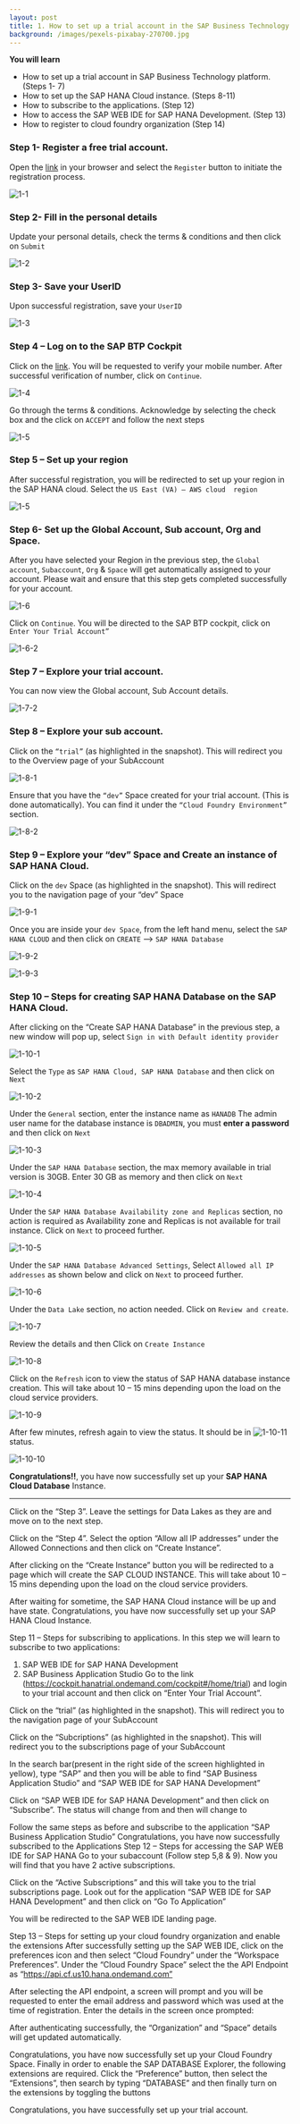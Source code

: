 ```yaml
---
layout: post
title: 1. How to set up a trial account in the SAP Business Technology Platform
background: /images/pexels-pixabay-270700.jpg
---
```



**You will learn**

- How to set up a trial account in SAP Business Technology platform. (Steps 1- 7)
- How to set up the SAP HANA Cloud instance. (Steps 8-11)
- How to subscribe to the applications. (Step 12)
- How to access the SAP WEB IDE for SAP HANA Development. (Step 13)
- How to register to cloud foundry organization (Step 14)

### Step 1- Register a free trial account. 

Open the [link](https://account.hana.ondemand.com/#/home/welcome) in your browser and select the `Register` button to initiate the registration process.

![1-1](/images/1-1.jpg "Register")

### Step 2- Fill in the personal details
Update your personal details, check the terms & conditions and then click on `Submit`

![1-2](/images/1-2.jpg "Fill details")
 
### Step 3- Save your UserID
Upon successful registration, save your `UserID`

![1-3](/images/1-3.jpg "Save UserID")

### Step 4 – Log on to the SAP BTP Cockpit  
Click on the [link](https://cockpit.hanatrial.ondemand.com/cockpit#/home/trial). You will be requested to verify your mobile number. After successful verification of number, click on `Continue`.

![1-4](/images/1-4-1.jpg "Verify telephone number")

Go through the terms & conditions. Acknowledge by selecting the check box and the click on `ACCEPT` and follow the next steps

![1-5](/images/1-4-2.jpg "Verify telephone number")

### Step 5 – Set up your region

After successful registration, you will be redirected to set up your region in the SAP HANA cloud. Select the `US East (VA) – AWS cloud  region`

![1-5](/images/1-5.jpg "Select US EAST (VA)- AWS Cloud region")


### Step 6- Set up the Global Account, Sub account, Org and Space.

After you have selected your Region in the previous step, the `Global account`, `Subaccount`, `Org` & `Space` will get automatically assigned to your account.
Please wait and ensure that this step gets completed successfully for your account.

![1-6](/images/1-6.jpg "Account Set up")
 
Click on `Continue`. You will be directed to the SAP BTP cockpit, click on `Enter Your Trial Account”`

![1-6-2](/images/1-6-2.jpg "Go to your trial account")

### Step 7 – Explore your trial account.
You can now view the Global account, Sub Account details. 

![1-7-2](/images/1-7-2.jpg "Explore account")
 
### Step 8 – Explore your sub account.

Click on the `“trial”` (as highlighted in the snapshot). This will redirect you to the Overview page of your SubAccount 

![1-8-1](/images/1-8-1.jpg "Subaccount overview") 

Ensure that you have the `“dev”` Space created for your trial account. (This is done automatically). You can find it under the `“Cloud Foundry Environment”` section.
 
![1-8-2](/images/1-8-2.jpg "Dev Space")

### Step 9 – Explore your “dev” Space and Create an instance of SAP HANA Cloud.
Click on the `dev` Space (as highlighted in the snapshot). This will redirect you to the navigation page of your “dev” Space

![1-9-1](/images/1-9-1.jpg "Dev Space")

Once you are inside your `dev Space`, from the left hand menu, select the `SAP HANA CLOUD` and then click on `CREATE` --> `SAP HANA Database`
 
![1-9-2](/images/1-9-2.jpg "SAP HANA Cloud")

![1-9-3](/images/1-9-3.jpg "Create SAP HANA DATABASE")
 
### Step 10 – Steps for creating SAP HANA Database on the SAP HANA Cloud.
After clicking on the “Create SAP HANA Database” in the previous step, a new window will pop up, select `Sign in with Default identity provider`

![1-10-1](/images/1-10-1.jpg)
 
Select the `Type` as `SAP HANA Cloud, SAP HANA Database`  and then click on `Next`

![1-10-2](/images/1-10-2.jpg)

Under the `General` section, enter the instance name as `HANADB`
The admin user name for the database instance is `DBADMIN`, you must **enter a password** and then click on `Next`

![1-10-3](/images/1-10-3.jpg)

Under the `SAP HANA Database` section, the max memory available in trial version is 30GB. Enter 30 GB as memory and then click on `Next`

![1-10-4](/images/1-10-4.jpg)

Under the `SAP HANA Database Availability zone and Replicas` section, no action is required as Availability zone and Replicas is not available for trail instance. Click on `Next` to proceed further.

![1-10-5](/images/1-10-5.jpg)

Under the `SAP HANA Database Advanced Settings`, Select `Allowed all IP addresses` as shown below and click on `Next` to proceed further.

![1-10-6](/images/1-10-6.jpg)

Under the `Data Lake` section, no action needed. Click on `Review and create`.

![1-10-7](/images/1-10-7.jpg)
 
Review the details and then Click on `Create Instance`

![1-10-8](/images/1-10-8.jpg)

Click on the `Refresh` icon to view the status of SAP HANA database instance creation. This will take about 10 – 15 mins depending upon the load on the cloud service providers.

![1-10-9](/images/1-10-9.jpg)
 
After few minutes, refresh again to view the status. It should be in ![1-10-11](/images/1-10-11.jpg) status.

![1-10-10](/images/1-10-10.jpg)
 

**Congratulations!!**, you have now successfully set up your **SAP HANA Cloud Database** Instance.





 


 

 
 

 
 

 

 

***********************************************************************************
Click on the “Step 3”. Leave the settings for Data Lakes as they are and move on to the next step.
 
Click on the “Step 4”.  Select the option “Allow all IP addresses” under the Allowed Connections and then click on “Create Instance”. 
 

After clicking on the “Create Instance” button you will be redirected to a page which will create the SAP CLOUD INSTANCE. This will take about 10 – 15 mins depending upon the load on the cloud service providers.

 
After waiting for sometime, the SAP HANA Cloud instance will be up and have  state.
Congratulations, you have now successfully set up your SAP HANA Cloud Instance.
 

Step 11 – Steps for subscribing to applications.
In this step we will learn to subscribe to two applications:
1. SAP WEB IDE for SAP HANA Development
2. SAP Business Application Studio
Go to the link (https://cockpit.hanatrial.ondemand.com/cockpit#/home/trial) and login to your trial account and then click on “Enter Your Trial Account”.
 
Click on the “trial” (as highlighted in the snapshot). This will redirect you to the navigation page of your SubAccount 
 

Click on the “Subcriptions” (as highlighted in the snapshot). This will redirect you to the subscriptions  page of your SubAccount 
 
 
 
 
In the search bar(present in the right side of the screen highlighted in yellow), type “SAP” and then you will be able to find “SAP Business Application Studio” and “SAP WEB IDE for SAP HANA Development”

 
Click on “SAP WEB IDE for SAP HANA Development” and then click on “Subscribe”. The status will change from  and then will change to  
 
Follow the same steps as before and subscribe to the application “SAP Business Application Studio”
Congratulations, you have now successfully subscribed to the Applications
Step 12 – Steps for accessing the SAP WEB IDE for SAP HANA
Go to your subaccount (Follow step 5,8 & 9). Now you will find that you have 2 active subscriptions.
 

Click on the “Active Subscriptions” and this will take you to the trial subscriptions page. Look out for the application “SAP WEB IDE for SAP HANA Development” and then click on “Go To Application”
 
You will be redirected to the SAP WEB IDE landing page.
 
Step 13 – Steps for setting up your cloud foundry organization and enable the extensions
After successfully setting up the SAP WEB IDE, click on the preferences icon   and then select “Cloud Foundry” under the “Workspace Preferences”.
Under the “Cloud Foundry Space” select the the API Endpoint as “https://api.cf.us10.hana.ondemand.com”
 
After selecting the API endpoint, a screen will prompt and you will be requested to enter the email address and password which was used at the time of registration. Enter the details in the screen once prompted:
 
After authenticating successfully, the “Organization” and “Space” details will get updated automatically.
 
Congratulations, you have now successfully set up your Cloud Foundry Space.
Finally in order to enable the SAP DATABASE Explorer, the following extensions are required.
Click the “Preference” button, then select the “Extensions”, then search by typing “DATABASE” and then finally turn on the extensions by toggling the buttons

 
Congratulations, you have successfully set up your trial account.
